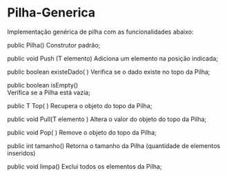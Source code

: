 # Pilha-Generica
Implementação genérica de pilha com as funcionalidades abaixo:


 public Pilha()
   Construtor padrão;
  
public void Push (T elemento)
   Adiciona um elemento na posição indicada;
  
public boolean existeDado( )
   Verifica se o dado existe no topo da Pilha;

public boolean isEmpty()   
   Verifica se a Pilha está vazia;

public T Top( )
   Recupera o objeto do topo da Pilha;

public void Pull(T elemento )
   Altera o valor do objeto do topo da Pilha;

public void Pop( )
  Remove o objeto do topo da Pilha;

public int tamanho()
   Retorna o tamanho da Pilha (quantidade de elementos inseridos)

public void limpa()
   Exclui todos os elementos da Pilha;
